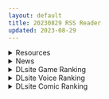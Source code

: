 ```yaml
---
layout: default
title: 20230829 RSS Reader
updated: 2023-08-29
---
```


<details class='content-parent'>
<summary>
Resources
</summary>
<details class='content-child'>
<summary>
<span class='rss-title'> [合集] アリバイ 社游戏合集 ×21部[樱盒/2.27GB] </span> <a class='rss-link' href='https://gmgard.com/gm123462' target='_blank'>&nbsp;</a>
<div class='rss-published'> 🕛 20230828 14:12:53</div>
</summary>
<img src="https://file.cangku.moe/images/937bd37f079b2e1ce5aab0018b78b0a2.webp" /><br /><p>事情的起因是我逛这里的捆绑包，然后发现了这些游戏。</p>
</details>
<details class='content-child'>
<summary>
<span class='rss-title'> [合集] MaraStudio 社游戏合集×5部(一部缺失)[樱盒/3.70GB] </span> <a class='rss-link' href='https://gmgard.com/gm123461' target='_blank'>&nbsp;</a>
<div class='rss-published'> 🕛 20230828 14:12:52</div>
</summary>
<img src="https://file.cangku.moe/images/7a2bf2ad17dd40b615b942563f021c8a.webp" /><br /><p>事情的起因是我逛这里的捆绑包，然后发现了这些游戏。</p>
</details>
<details class='content-child'>
<summary>
<span class='rss-title'> (C102) [ふらいでぃっしゅ (じゃっこ)] お姉ちゃんと、ママと、本気交尾。 (オリジナル) </span> <a class='rss-link' href='https://gmgard.com/gm123466' target='_blank'>&nbsp;</a>
<div class='rss-published'> 🕛 20230828 14:09:41</div>
</summary>
<img src="https://static.gmgard.us/Images/upload/19254282209410251.jpg" /><br /><p>多个小孩开大车的故事合集。这些故事看似毫无关联，实则每个故事的女主角们都多多少少有些联系。这算是正太爱好者们的物以类聚吗?</p>
</details>
<details class='content-child'>
<summary>
<span class='rss-title'> [梨藕出汁汉化](C102)[とっとこSたろう (MだSたろう)] ダヴィンチちゃん★コード (Fate/Grand Order) </span> <a class='rss-link' href='https://gmgard.com/gm123465' target='_blank'>&nbsp;</a>
<div class='rss-published'> 🕛 20230828 13:54:31</div>
</summary>
<img src="https://static.gmgard.us/Images/upload/25866282154308692.jpg" /><br /><p>咕哒夫对达芬奇lily出手后干的一发不可收拾</p>
</details>
<details class='content-child'>
<summary>
<span class='rss-title'> [合集] パスチャーソフト 社游戏合集x12部[樱盒/4.36GB] </span> <a class='rss-link' href='https://gmgard.com/gm123460' target='_blank'>&nbsp;</a>
<div class='rss-published'> 🕛 20230828 13:18:23</div>
</summary>
<img src="https://file.cangku.moe/images/963d30ee08b47833c3457e8482b4f135.webp" /><br /><p>事情的起因是我逛这里的捆绑包，然后发现了这些游戏。</p>
</details>
<details class='content-child'>
<summary>
<span class='rss-title'> [Steam官中][RJ322248][ONEONE1]叛道武士 サムライヴァンダリズム[6.38GB] </span> <a class='rss-link' href='https://gmgard.com/gm123459' target='_blank'>&nbsp;</a>
<div class='rss-published'> 🕛 20230828 13:05:50</div>
</summary>
<img src="https://static.gmgard.us/Images/upload/14197281923333665.jpg" /><br /><p>不知从何时起，名为大和的岛国成为了残酷的倒幕军，冷血的世家，以及危险的魔物们肆虐之地。身为鬼灯武士的主角一行人无法对这一切坐视不管——必须高举正义的大旗，将这些威胁尽数消灭！</p>
</details>
<details class='content-child'>
<summary>
<span class='rss-title'> [Steam官中][RJ394990][UNDER HILL]Dominating eyes ~呪淫洗脳の邪眼~[253.47MB] </span> <a class='rss-link' href='https://gmgard.com/gm123458' target='_blank'>&nbsp;</a>
<div class='rss-published'> 🕛 20230828 13:05:50</div>
</summary>
<img src="https://static.gmgard.us/Images/upload/18167281921074872.jpg" /><br /><p>本作主角“橘周子”年幼时， 由于看了魔物“伊比鲁艾”的眼睛，被施加了淫纹的诅咒。 几年后，勤修苦练成为高强魔法师的周子为了解开诅咒，踏上讨伐伊比鲁艾的旅程。 出人意料是，“伊比鲁艾”是经由突变诞生的强大个体，甚至随时间成长为更狡猾的魔物， 以淫咒洗脑之王的身份率领着众多魔物。</p>
</details>
<details class='content-child'>
<summary>
<span class='rss-title'> [日文原版][RJ01084099][抹茶QQQ][Live2Dを操作]ぶるめも Blue Memories ATver[ブルアカアニメ][163MB] </span> <a class='rss-link' href='https://gmgard.com/gm123457' target='_blank'>&nbsp;</a>
<div class='rss-published'> 🕛 20230828 13:05:50</div>
</summary>
<img src="https://static.gmgard.us/Images/upload/71769281918295122.jpg" /><br /><p>クールなあの子のバニー姿に限界寸前…!!</p>
</details>
<details class='content-child'>
<summary>
<span class='rss-title'> [日文原版][RJ132065][PHAM! ]セックスアニメ・オンライン[1.25GB] </span> <a class='rss-link' href='https://gmgard.com/gm123456' target='_blank'>&nbsp;</a>
<div class='rss-published'> 🕛 20230828 13:05:50</div>
</summary>
<img src="https://static.gmgard.us/Images/upload/61363281914440451.jpg" /><br /><p>※オンライン対応タイトルではありません。

ネットで闘うキ○トさん達に捧ぐ!
ア○ナがフェラ! シ○カが放尿! 直○がパイズリ!
しゃべる! 動く! 触手! スライム! エロアニメ満載!のアニメ入りデジタルノベル!

ア○ナ役 CV愁閭ひいろ
シ○カ・ユ○役 CV七凪るとろ
直○・リー○ァ役 CV犬飼あお

■女性キャラはフルボイス!
■解像度アップ!1280*720の高解像度アニメーション!
■</p>
</details>
<details class='content-child'>
<summary>
<span class='rss-title'> [日文原版][RJ334092][ganbara9]ハピネスショップのミコトさん[334MB] </span> <a class='rss-link' href='https://gmgard.com/gm123455' target='_blank'>&nbsp;</a>
<div class='rss-published'> 🕛 20230828 13:05:50</div>
</summary>
<img src="https://static.gmgard.us/Images/upload/18680281911508939.jpg" /><br /><p>■あらすじ</p>
</details>
<details class='content-child'>
<summary>
<span class='rss-title'> [无修正][未知字幕组][バニラ] 女教師・裕美の放課後 1+2 </span> <a class='rss-link' href='https://gmgard.com/gm123463' target='_blank'>&nbsp;</a>
<div class='rss-published'> 🕛 20230828 12:05:58</div>
</summary>
<img src="https://iili.io/Hy0JWWN.gif" /><br /><p>教导主任与学生调教女老师&nbsp;</p>
</details>
<details class='content-child'>
<summary>
<span class='rss-title'> [日文原版][RJ01073511][Coccolome]Isekai Debt SLAVE[116MB] </span> <a class='rss-link' href='https://gmgard.com/gm123453' target='_blank'>&nbsp;</a>
<div class='rss-published'> 🕛 20230828 06:45:31</div>
</summary>
<img src="https://static.gmgard.us/Images/upload/1738280046156152.jpg" /><br /><p>「Isekai Debt Slave」(デブスレ)はファンタジー異世界をテーマにした風俗シミュレーションゲーム。
ゲームの流れは昼にセクスを練習して、いろんなステータスを上げて、夜に男を釣れて、お金を稼ぐ。</p>
</details>
<details class='content-child'>
<summary>
<span class='rss-title'> [日文原版][RJ01085193][陸奥プラチナ ]おねショタの森[216MB] </span> <a class='rss-link' href='https://gmgard.com/gm123452' target='_blank'>&nbsp;</a>
<div class='rss-published'> 🕛 20230828 06:45:31</div>
</summary>
<img src="https://static.gmgard.us/Images/upload/20619280042436321.jpg" /><br /><p>◆しゃべる!　うごく!!　おねショタ短編アクション!</p>
</details>
<details class='content-child'>
<summary>
<span class='rss-title'> [R18资源相关][悬赏金额:1000]求个PrincessMaterial汉化版本体加全cg存档 </span> <a class='rss-link' href='https://gmgard.com/gm123450' target='_blank'>&nbsp;</a>
<div class='rss-published'> 🕛 20230828 06:45:31</div>
</summary>
<img src="https://static.gmgard.us/Images/upload/20549272311399683.jpg" /><br /><p>具体描述与最佳答案要求</p>
</details>

</details>
<details class='content-parent'>
<summary>
News
</summary>

</details>
<details class='content-parent'>
<summary>
DLsite Game Ranking
</summary>
<details class='content-child'>
<summary>
<span class='rss-title'> 護身術道場 秘密のNTRレッスン -葵編- [WAKUWAKU] </span> <a class='rss-link' href='https://www.dlsite.com/maniax/work/=/product_id/RJ01083821.html' target='_blank'>&nbsp;</a>
<div class='rss-published'> 🕛 20230829 13:09:30</div>
</summary>
<img src ="http://img.dlsite.jp/modpub/images2/work/doujin/RJ01084000/RJ01083821_img_main.jpg"/><br/>護身術道場 秘密のNTRレッスンのDLCをプレイする為には、別途ゲーム本体が必要です。山神の娘である葵ちゃんと主人公のストーリーを描いています。
</details>
<details class='content-child'>
<summary>
<span class='rss-title'> バレないように裸コートで露出するセレカさん [しーぶるそふと] </span> <a class='rss-link' href='https://www.dlsite.com/maniax/work/=/product_id/RJ01062825.html' target='_blank'>&nbsp;</a>
<div class='rss-published'> 🕛 20230829 13:09:30</div>
</summary>
<img src ="http://img.dlsite.jp/modpub/images2/work/doujin/RJ01063000/RJ01062825_img_main.jpg"/><br/>過激な露出がしたい vs 過激なほどバレやすくなる! あなたはバレない? ドキドキ感異常! 新感覚の3Dステルス露出アクションゲーム
</details>
<details class='content-child'>
<summary>
<span class='rss-title'> 護身術道場 秘密のNTRレッスン [WAKUWAKU] </span> <a class='rss-link' href='https://www.dlsite.com/maniax/work/=/product_id/RJ01053661.html' target='_blank'>&nbsp;</a>
<div class='rss-published'> 🕛 20230829 13:09:30</div>
</summary>
<img src ="http://img.dlsite.jp/modpub/images2/work/doujin/RJ01054000/RJ01053661_img_main.jpg"/><br/>これはシミュレーション系のエロゲーで、ユーモアな要素が盛り込まれています。
</details>
<details class='content-child'>
<summary>
<span class='rss-title'> 満車率300% 弐:Append.2 ハコヅメ連結ぱっち [ベルゼブブ] </span> <a class='rss-link' href='https://www.dlsite.com/maniax/work/=/product_id/RJ01026171.html' target='_blank'>&nbsp;</a>
<div class='rss-published'> 🕛 20230829 13:09:30</div>
</summary>
<img src ="http://img.dlsite.jp/modpub/images2/work/doujin/RJ01027000/RJ01026171_img_main.jpg"/><br/>満車率300%弐のアップグレードデータです。
</details>
<details class='content-child'>
<summary>
<span class='rss-title'> 冒険者のモンスター娘の旅 [異世界] </span> <a class='rss-link' href='https://www.dlsite.com/maniax/work/=/product_id/RJ01085236.html' target='_blank'>&nbsp;</a>
<div class='rss-published'> 🕛 20230829 13:09:30</div>
</summary>
<img src ="http://img.dlsite.jp/modpub/images2/work/doujin/RJ01086000/RJ01085236_img_main.jpg"/><br/>あなたは冒険者として、魔物娘のいる世界で冒険をすることになります。あなたは村に現れ、村の周りに徐々に魔物が現れるでしょう。村の長から様々な任務を受け取り、それらを達成することで収益を得て自分の能力を向上させ、彼らを困難から救う手助けをすることができます。
</details>

</details>
<details class='content-parent'>
<summary>
DLsite Voice Ranking
</summary>
<details class='content-child'>
<summary>
<span class='rss-title'> 下课后陪睡俱乐部～在双JK和叶和和歌的胸枕上舒服地休息～ [青春×フェティシズム] </span> <a class='rss-link' href='https://www.dlsite.com/maniax/work/=/product_id/RJ01088442.html' target='_blank'>&nbsp;</a>
<div class='rss-published'> 🕛 20230829 13:09:33</div>
</summary>
<img src ="http://img.dlsite.jp/modpub/images2/work/doujin/RJ01089000/RJ01088442_img_main.jpg"/><br/>超密接陪睡场景♪「交给我吧?」「我,也会努力的」 这次是夜晚下课后的色色陪睡体验!会温柔地引导您的积极&清纯JK组合。 积极JK和叶,和拥有色色胸部的和歌会在您耳边甜甜低语诱导您边射精边舒服地睡去♪
</details>
<details class='content-child'>
<summary>
<span class='rss-title'> 超能力学園トップの俺が学園2位の後輩女子にハメられて敗北奴隷になるまで [Cream Pan] </span> <a class='rss-link' href='https://www.dlsite.com/maniax/work/=/product_id/RJ01074683.html' target='_blank'>&nbsp;</a>
<div class='rss-published'> 🕛 20230829 13:09:33</div>
</summary>
<img src ="http://img.dlsite.jp/modpub/images2/work/doujin/RJ01075000/RJ01074683_img_main.jpg"/><br/>学園一位からの惨めな転落劇!美少女後輩の能力と言葉で弄ばれ、トップとして、男としてのプライドがズタズタに…
</details>
<details class='content-child'>
<summary>
<span class='rss-title'> 下課後陪睡社團～在雙JK和葉與和歌的胸枕上舒服地休息～ [青春×フェティシズム] </span> <a class='rss-link' href='https://www.dlsite.com/maniax/work/=/product_id/RJ01088457.html' target='_blank'>&nbsp;</a>
<div class='rss-published'> 🕛 20230829 13:09:33</div>
</summary>
<img src ="http://img.dlsite.jp/modpub/images2/work/doujin/RJ01089000/RJ01088457_img_main.jpg"/><br/>超緊密陪睡場景♪「交給我吧?」「我,也會努力的」 這次是夜晚下課後的色色陪睡體驗!會溫柔地引導您的積極&清爽JK組合。 積極JK和葉,和擁有色色胸部的和歌會在您耳邊甜甜低語誘導您邊射精邊舒服地睡去♪
</details>
<details class='content-child'>
<summary>
<span class='rss-title'> 異世界娘のデリヘル嬢～セックス大好きっ子が精液枯れるまでお相手します [ファウナス] </span> <a class='rss-link' href='https://www.dlsite.com/maniax/work/=/product_id/RJ437709.html' target='_blank'>&nbsp;</a>
<div class='rss-published'> 🕛 20230829 13:09:33</div>
</summary>
<img src ="http://img.dlsite.jp/modpub/images2/work/doujin/RJ438000/RJ437709_img_main.jpg"/><br/>人なつっこいアルブスちゃん♪ 自慢のFカップは当店No.1! セックス大好きっ子のアルバスちゃんと、イチャラブエッチをお楽しみください!
</details>
<details class='content-child'>
<summary>
<span class='rss-title'> 【添い寝えっち】甘やかし上手で癒してくれる同棲お姉ちゃん。【癒しおま◯こ】 [桃色みんと] </span> <a class='rss-link' href='https://www.dlsite.com/maniax/work/=/product_id/RJ01065779.html' target='_blank'>&nbsp;</a>
<div class='rss-published'> 🕛 20230829 13:09:33</div>
</summary>
<img src ="http://img.dlsite.jp/modpub/images2/work/doujin/RJ01066000/RJ01065779_img_main.jpg"/><br/>貴方を溺愛して止まないエッチなお姉ちゃんに密着され、ひたすら甘やかし添い寝で囁きおま◯こをされたい…。「君だけの甘トロ溺愛おまんこで...おかしくなっちゃえ...♪」甘えん坊の貴方を小さい頃からお世話してくれるドスケベなお姉ちゃん。大きなおっぱいに包まれる贅沢なぬくぬくオマ◯コ性活を始めてみませんか?
</details>

</details>
<details class='content-parent'>
<summary>
DLsite Comic Ranking
</summary>
<details class='content-child'>
<summary>
<span class='rss-title'> メイド教育3-没落貴族瑠璃川椿- [きょくちょ局] </span> <a class='rss-link' href='https://www.dlsite.com/maniax/work/=/product_id/RJ417751.html' target='_blank'>&nbsp;</a>
<div class='rss-published'> 🕛 20230829 13:09:35</div>
</summary>
<img src ="http://img.dlsite.jp/modpub/images2/work/doujin/RJ418000/RJ417751_img_main.jpg"/><br/>『メイド教育。』第三弾! 昨晩の『教育』から一夜明け、ご主人様に呼び出された元貴族、瑠璃川 椿は、後輩が側にいるにも関わらず、廊下で手淫され想像以上に感じてしまう…。 自分の身体の変化に戸惑いつつも、貴族の誇りを失わぬように気丈に振る舞う椿… 。だが、毎日続く変態的なメイド教育に、次第に心と身体を快楽に蝕まれていく…!  恥辱にまみれた表情を浮かべ白く柔らかいおっぱいをさらす元令嬢の痴態をぜひご堪能くださいっ!
</details>
<details class='content-child'>
<summary>
<span class='rss-title'> 共墮2～發誓結婚的女友被人奪走的我最終也一同雌墮的末路～ [トランス・トリビューン] </span> <a class='rss-link' href='https://www.dlsite.com/maniax/work/=/product_id/RJ01090245.html' target='_blank'>&nbsp;</a>
<div class='rss-published'> 🕛 20230829 13:09:35</div>
</summary>
<img src ="http://img.dlsite.jp/modpub/images2/work/doujin/RJ01091000/RJ01090245_img_main.jpg"/><br/>「成對」墮落的兩人,其結局是……!?男女雙方一同被人寢取的·女裝雌墮物語!!
</details>
<details class='content-child'>
<summary>
<span class='rss-title'> GIRLS und PENISES 廃校百回奉仕編 [Try&方言二人社會] </span> <a class='rss-link' href='https://www.dlsite.com/maniax/work/=/product_id/RJ01092935.html' target='_blank'>&nbsp;</a>
<div class='rss-published'> 🕛 20230829 13:09:35</div>
</summary>
<img src ="http://img.dlsite.jp/modpub/images2/work/doujin/RJ01093000/RJ01092935_img_main.jpg"/><br/>サークル「TRY&方言二人社会」がC90 C92で発売した同人誌。
</details>
<details class='content-child'>
<summary>
<span class='rss-title'> Bokki like a rock [F.W.ZHolic] </span> <a class='rss-link' href='https://www.dlsite.com/maniax/work/=/product_id/RJ01087760.html' target='_blank'>&nbsp;</a>
<div class='rss-published'> 🕛 20230829 13:09:35</div>
</summary>
<img src ="http://img.dlsite.jp/modpub/images2/work/doujin/RJ01088000/RJ01087760_img_main.jpg"/><br/>ふたなりぼっちちゃん
</details>
<details class='content-child'>
<summary>
<span class='rss-title'> 夏のヤリなおし4 [水蓮の宿] </span> <a class='rss-link' href='https://www.dlsite.com/maniax/work/=/product_id/RJ01073324.html' target='_blank'>&nbsp;</a>
<div class='rss-published'> 🕛 20230829 13:09:35</div>
</summary>
<img src ="http://img.dlsite.jp/modpub/images2/work/doujin/RJ01074000/RJ01073324_img_main.jpg"/><br/>夏×田舎×隣家の美人母×汗だくセックス  誰もが一度は夢想し求めたであろう 最高の‘夏’をサークル‘水蓮の宿’が描き出す  幼馴染の母(元教師)xかつての教え子
</details>

</details>
